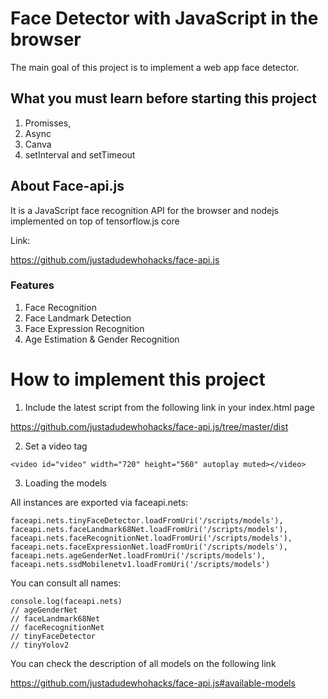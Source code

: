 # Face Detector with JavaScript in the browser
The main goal of this project is to implement a web app face detector. 

## What you must learn before starting this project
1. Promisses,
2. Async
3. Canva
4. setInterval and setTimeout

## About Face-api.js

It is a JavaScript face recognition API for the browser and nodejs implemented on top of tensorflow.js core

Link:

https://github.com/justadudewhohacks/face-api.js

### Features
1. Face Recognition
2. Face Landmark Detection
3. Face Expression Recognition
4. Age Estimation & Gender Recognition

# How to implement this project
1. Include the latest script from the following link in your index.html page

https://github.com/justadudewhohacks/face-api.js/tree/master/dist


2. Set a video tag

 ```
 <video id="video" width="720" height="560" autoplay muted></video>
 ```

3. Loading the models

All instances are exported via faceapi.nets:

```
faceapi.nets.tinyFaceDetector.loadFromUri('/scripts/models'),
faceapi.nets.faceLandmark68Net.loadFromUri('/scripts/models'),
faceapi.nets.faceRecognitionNet.loadFromUri('/scripts/models'),
faceapi.nets.faceExpressionNet.loadFromUri('/scripts/models'),
faceapi.nets.ageGenderNet.loadFromUri('/scripts/models'),
faceapi.nets.ssdMobilenetv1.loadFromUri('/scripts/models')
```
You can consult all names:

```
console.log(faceapi.nets)
// ageGenderNet
// faceLandmark68Net
// faceRecognitionNet
// tinyFaceDetector
// tinyYolov2
```

You can check the description of all models on the following link

https://github.com/justadudewhohacks/face-api.js#available-models



